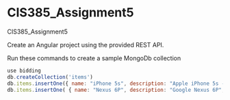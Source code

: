 # CIS385_Assignment5
CIS385_Assignment5

Create an Angular project using the provided REST API.

Run these commands to create a sample MongoDb collection
```javascript
use bidding
db.createCollection('items')
db.items.insertOne({ name: "iPhone 5s", description: "Apple iPhone 5s - Verizon", startingPrice: 100, bids: [ { username: "bdalgaard", price: 120 } ] } )
db.items.insertOne( { name: "Nexus 6P", description: "Google Nexus 6P", startingPrice: 200, bids: [ { username: "bdalgaard", price: 220, } ] } )
```

